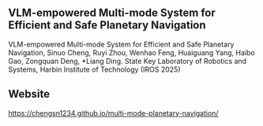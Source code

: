 ## VLM-empowered Multi-mode System for Efficient and Safe Planetary Navigation
VLM-empowered Multi-mode System for Efficient and Safe Planetary Navigation, Sinuo Cheng, Ruyi Zhou, Wenhao Feng, Huaiguang Yang, Haibo Gao, Zongquan Deng, *Liang Ding. 
State Key Laboratory of Robotics and Systems, Harbin Institute of Technology (IROS 2025)
## Website
https://chengsn1234.github.io/multi-mode-planetary-navigation/

